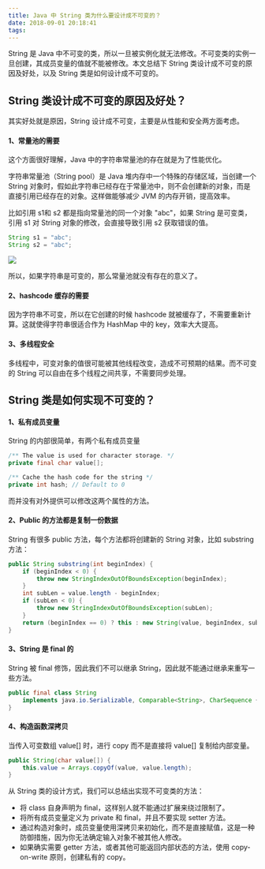 ```yaml
---
title: Java 中 String 类为什么要设计成不可变的？
date: 2018-09-01 20:18:41
tags:
---
```


String 是 Java 中不可变的类，所以一旦被实例化就无法修改。不可变类的实例一旦创建，其成员变量的值就不能被修改。本文总结下 String 类设计成不可变的原因及好处，以及 String 类是如何设计成不可变的。

## String 类设计成不可变的原因及好处？

其实好处就是原因，String 设计成不可变，主要是从性能和安全两方面考虑。

#### 1、常量池的需要

这个方面很好理解，Java 中的字符串常量池的存在就是为了性能优化。

字符串常量池（String pool）是 Java 堆内存中一个特殊的存储区域，当创建一个 String 对象时，假如此字符串已经存在于常量池中，则不会创建新的对象，而是直接引用已经存在的对象。这样做能够减少 JVM 的内存开销，提高效率。

比如引用 s1和 s2 都是指向常量池的同一个对象 "abc"，如果 String 是可变类，引用 s1 对 String 对象的修改，会直接导致引用 s2 获取错误的值。

```java
String s1 = "abc";
String s2 = "abc";
```

![](http://om9o63aks.bkt.clouddn.com/FhDNgVxqIlP73m67Cej0-vPDIPkP)

所以，如果字符串是可变的，那么常量池就没有存在的意义了。

#### 2、hashcode 缓存的需要

因为字符串不可变，所以在它创建的时候 hashcode 就被缓存了，不需要重新计算。这就使得字符串很适合作为 HashMap 中的 key，效率大大提高。

#### 3、多线程安全

多线程中，可变对象的值很可能被其他线程改变，造成不可预期的结果。而不可变的 String 可以自由在多个线程之间共享，不需要同步处理。

## String 类是如何实现不可变的？

#### 1、私有成员变量

String 的内部很简单，有两个私有成员变量

```java
/** The value is used for character storage. */
private final char value[];

/** Cache the hash code for the string */
private int hash; // Default to 0
```

而并没有对外提供可以修改这两个属性的方法。

#### 2、Public 的方法都是复制一份数据

String 有很多 public 方法，每个方法都将创建新的 String 对象，比如 substring 方法：

```java
public String substring(int beginIndex) {
    if (beginIndex < 0) {
        throw new StringIndexOutOfBoundsException(beginIndex);
    }
    int subLen = value.length - beginIndex;
    if (subLen < 0) {
        throw new StringIndexOutOfBoundsException(subLen);
    }
    return (beginIndex == 0) ? this : new String(value, beginIndex, subLen);
}
```

#### 3、String 是 final 的

String 被 final 修饰，因此我们不可以继承 String，因此就不能通过继承来重写一些方法。

```java
public final class String
    implements java.io.Serializable, Comparable<String>, CharSequence {
}
```

#### 4、构造函数深拷贝

当传入可变数组 value[] 时，进行 copy 而不是直接将 value[] 复制给内部变量。

```java
public String(char value[]) {
    this.value = Arrays.copyOf(value, value.length);
}
```

从 String 类的设计方式，我们可以总结出实现不可变类的方法：

- 将 class 自身声明为 final，这样别人就不能通过扩展来绕过限制了。
- 将所有成员变量定义为 private 和 final，并且不要实现 setter 方法。
- 通过构造对象时，成员变量使用深拷贝来初始化，而不是直接赋值，这是一种防御措施，因为你无法确定输入对象不被其他人修改。
- 如果确实需要 getter 方法，或者其他可能返回内部状态的方法，使用 copy-on-write 原则，创建私有的 copy。







